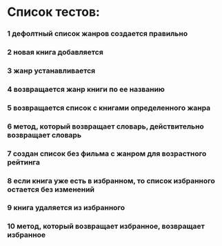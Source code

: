 # Список тестов:

### 1 дефолтный список жанров создается правильно
### 2 новая книга добавляется
### 3 жанр устанавливается
### 4 возвращается жанр книги по ее названию
### 5 возвращается список с книгами определенного жанра
### 6 метод, который возвращает словарь, действительно возвращает словарь
### 7 создан список без фильма с жанром для возрастного рейтинга
### 8 если книга уже есть в избранном, то список избранного остается без изменений
### 9 книга удаляется из избранного
### 10 метод, который возвращает избранное, возвращает избранное
